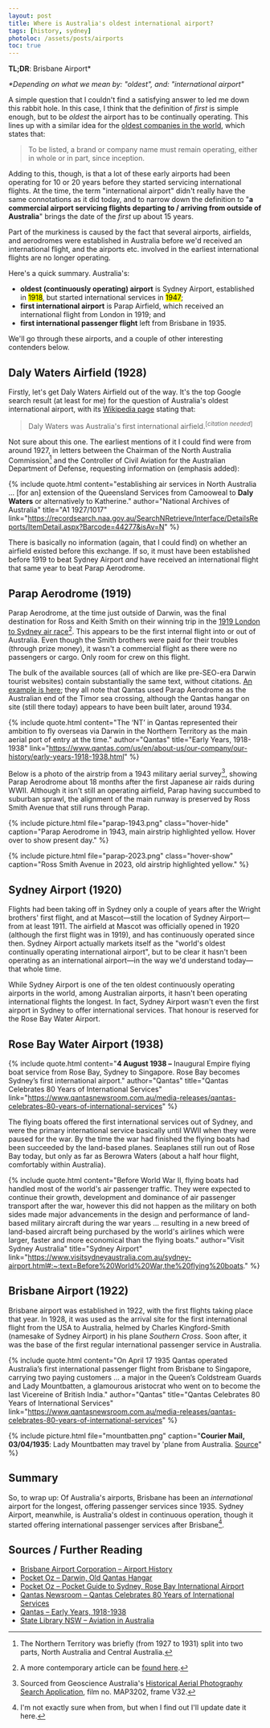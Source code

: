 ```yaml
---
layout: post
title: Where is Australia's oldest international airport?
tags: [history, sydney]
photoloc: /assets/posts/airports
toc: true
---
```


**TL;DR**: Brisbane Airport*

*\*Depending on what we mean by: "oldest", and: "international airport"*
 

A simple question that I couldn't find a satisfying answer to led me down this rabbit hole. In this case, I think that the definition of *first* is simple enough, but to be *oldest* the airport has to be continually operating. This lines up with a similar idea for the [oldest companies in the world](https://en.wikipedia.org/wiki/List_of_oldest_companies), which states that:

> To be listed, a brand or company name must remain operating, either in whole or in part, since inception.

Adding to this, though, is that a lot of these early airports had been operating for 10 or 20 years before they started servicing international flights. At the time, the term "international airport" didn't really have the same connotations as it did today, and to narrow down the definition to "**a commercial airport servicing flights departing to / arriving from outside of Australia**" brings the date of the *first* up about 15 years.

Part of the murkiness is caused by the fact that several airports, airfields, and aerodromes were established in Australia before we'd received an international flight, and the airports etc. involved in the earliest international flights are no longer operating.

Here's a quick summary. Australia's:
- **oldest (continuously operating) airport** is Sydney Airport, established in <mark>1918</mark>, but started international services in <mark>1947</mark>;
- **first international airport** is Parap Airfield, which received an international flight from London in 1919; and
- **first international passenger flight** left from Brisbane in 1935.

We'll go through these airports, and a couple of other interesting contenders below.

## Daly Waters Airfield (1928)
Firstly, let's get Daly Waters Airfield out of the way. It's the top Google search result (at least for me) for the question of Australia's oldest international airport, with its [Wikipedia page](https://en.wikipedia.org/wiki/Daly_Waters_Airfield) stating that: 

> Daly Waters was Australia's first international airfield.<sup>[*citation needed*]</sup>

Not sure about this one. The earliest mentions of it I could find were from around 1927, in letters between the Chairman of the North Australia Commission[^1] and the Controller of Civil Aviation for the Australian Department of Defense, requesting information on (emphasis added): 

{% include quote.html 
content="establishing air services in North Australia ... [for an] extension of the Queensland Services from Camooweal to <strong>Daly Waters</strong> or alternatively to Katherine."
author="National Archives of Australia" title="A1 1927/1017"
link="https://recordsearch.naa.gov.au/SearchNRetrieve/Interface/DetailsReports/ItemDetail.aspx?Barcode=44277&isAv=N"
%}

There is basically no information (again, that I could find) on whether an airfield existed before this exchange. If so, it must have been established before 1919 to beat Sydney Airport *and* have received an international flight that same year to beat Parap Aerodrome. 

## Parap Aerodrome (1919)
  
Parap Aerodrome, at the time just outside of Darwin, was the final destination for Ross and Keith Smith on their winning trip in the [1919 London to Sydney air race](https://en.wikipedia.org/wiki/1919_England_to_Australia_flight)[^2]. This appears to be the first internal flight into or out of Australia. Even though the Smith brothers were paid for their troubles (through prize money), it wasn't a commercial flight as there were no passengers or cargo. Only room for crew on this flight. 

The bulk of the available sources (all of which are like pre-SEO-era Darwin tourist websites) contain substantially the same text, without citations. [An example is here](https://www.australiaforeveryone.com.au/files/darwin/old-qantas-hangar.html#:~:text=Qantas%20Empire%20Airways%20used%20the%20aerodrome%20as%20their%20Australian%20departure%20point%20and%20landfall%20for%20the%20long%20Timor%20Sea%20crossing.); they all note that Qantas used Parap Aerodrome as the Australian end of the Timor sea crossing, although the Qantas hangar on site (still there today) appears to have been built later, around 1934.

{% include quote.html 
content="The ‘NT’ in Qantas represented their ambition to fly overseas via Darwin in the Northern Territory as the main aerial port of entry at the time."
author="Qantas" title="Early Years, 1918-1938"
link="https://www.qantas.com/us/en/about-us/our-company/our-history/early-years-1918-1938.html"
%}

Below is a photo of the airstrip from a 1943 military aerial survey[^3], showing Parap Aerodrome about 18 months after the first Japanese air raids during WWII. Although it isn't still an operating airfield, Parap having succumbed to suburban sprawl, the alignment of the main runway is preserved by Ross Smith Avenue that still runs through Parap. 

<div class="hover">
{% include picture.html
   file="parap-1943.png"
   class="hover-hide"
   caption="Parap Aerodrome in 1943, main airstrip highlighted yellow. Hover over to show present day."
%}

{% include picture.html
   file="parap-2023.png"
   class="hover-show"
   caption="Ross Smith Avenue in 2023, old airstrip highlighted yellow."
%}
</div>

## Sydney Airport (1920)

Flights had been taking off in Sydney only a couple of years after the Wright brothers' first flight, and at Mascot—still the location of Sydney Airport—from at least 1911. The airfield at Mascot was officially opened in 1920 (although the first flight was in 1919), and has continuously operated since then. Sydney Airport actually markets itself as the "world's oldest continually operating international airport", but to be clear it hasn't been operating as an international airport—in the way we'd understand today—that whole time.

While Sydney Airport is one of the ten oldest continuously operating airports in the world, among Australian airports, it hasn't been operating international flights the longest. In fact, Sydney Airport wasn't even the first airport in Sydney to offer international services. That honour is reserved for the Rose Bay Water Airport.

## Rose Bay Water Airport (1938) 

{% include quote.html 
content="<strong>4 August 1938 –</strong> Inaugural Empire flying boat service from Rose Bay, Sydney to Singapore. Rose Bay becomes Sydney’s first international airport."
author="Qantas" title="Qantas Celebrates 80 Years of International Services"
link="https://www.qantasnewsroom.com.au/media-releases/qantas-celebrates-80-years-of-international-services"
%}

The flying boats offered the first international services out of Sydney, and were the primary international service basically until WWII when they were paused for the war. By the time the war had finished the flying boats had been succeeded by the land-based planes. Seaplanes still run out of Rose Bay today, but only as far as Berowra Waters (about a half hour flight, comfortably within Australia).

{% include quote.html 
content="Before World War II, flying boats had handled most of the world's air passenger traffic. They were expected to continue their growth, development and dominance of air passenger transport after the war, however this did not happen as the military on both sides made major advancements in the design and performance of land-based military aircraft during the war years ... resulting in a new breed of land-based aircraft being purchased by the world's airlines which were larger, faster and more economical than the flying boats."
author="Visit Sydney Australia" title="Sydney Airport"
link="https://www.visitsydneyaustralia.com.au/sydney-airport.html#:~:text=Before%20World%20War,the%20flying%20boats."
%}

## Brisbane Airport (1922)

Brisbane airport was established in 1922, with the first flights taking place that year. In 1928, it was used as the arrival site for the first international flight from the USA to Australia, helmed by Charles Kingford-Smith (namesake of Sydney Airport) in his plane *Southern Cross*. Soon after, it was the base of the first regular international passenger service in Australia.

{% include quote.html 
content="On April 17 1935 Qantas operated Australia’s first international passenger flight from Brisbane to Singapore, carrying two paying customers ... a major in the Queen’s Coldstream Guards and Lady Mountbatten, a glamourous aristocrat who went on to become the last Vicereine of British India."
author="Qantas" title="Qantas Celebrates 80 Years of International Services"
link="https://www.qantasnewsroom.com.au/media-releases/qantas-celebrates-80-years-of-international-services"
%}

{% include picture.html
   file="mountbatten.png"
   caption="<strong>Courier Mail, 03/04/1935</strong>: Lady Mountbatten may travel by 'plane from Australia. <a href='https://trove.nla.gov.au/newspaper/article/35880834'>Source</a>"
%}

## Summary

So, to wrap up: Of Australia's airports, Brisbane has been an *international* airport for the longest, offering passenger services since 1935. Sydney Airport, meanwhile, is Australia's oldest in continuous operation, though it started offering international passenger services after Brisbane[^4].  

## Sources / Further Reading

- [Brisbane Airport Corporation – Airport History](https://www.bne.com.au/corporate/about/airport-history)
- [Pocket Oz – Darwin, Old Qantas Hangar](https://www.australiaforeveryone.com.au/files/darwin/old-qantas-hangar.html)
- [Pocket Oz – Pocket Guide to Sydney, Rose Bay International Airport](http://www.visitsydneyaustralia.com.au/lost-rose-bay-flying.html)
- [Qantas Newsroom – Qantas Celebrates 80 Years of International Services](https://www.qantasnewsroom.com.au/media-releases/qantas-celebrates-80-years-of-international-services/)
- [Qantas – Early Years, 1918-1938](https://www.qantas.com/us/en/about-us/our-company/our-history/early-years-1918-1938.html)
- [State Library NSW – Aviation in Australia](https://www.sl.nsw.gov.au/stories/aviation-australia/qantas-passenger-flight-australia)



[^1]: The Northern Territory was briefly (from 1927 to 1931) split into two parts, North Australia and Central Australia. 
[^2]: A more contemporary article can be [found here](http://www.airwaysmuseum.com/Downloads/First%20to%20Australia.pdf).
[^3]: Sourced from Geoscience Australia's [Historical Aerial Photography Search Application](https://aerialphotography-geoscience-au.hub.arcgis.com/), film no. MAP3202, frame V32.
[^4]: I'm not exactly sure when from, but when I find out I'll update date it here.